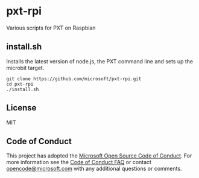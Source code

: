 # pxt-rpi

Various scripts for PXT on Raspbian

## install.sh

Installs the latest version of node.js, the PXT command line
and sets up the microbit target.

```
git clone https://github.com/microsoft/pxt-rpi.git
cd pxt-rpi
./install.sh
```

## License

MIT

## Code of Conduct

This project has adopted the [Microsoft Open Source Code of Conduct](https://opensource.microsoft.com/codeofconduct/). For more information see the [Code of Conduct FAQ](https://opensource.microsoft.com/codeofconduct/faq/) or contact [opencode@microsoft.com](mailto:opencode@microsoft.com) with any additional questions or comments.
